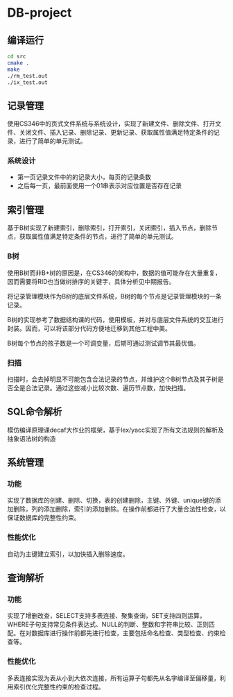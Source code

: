 # DB-project
## 编译运行
```sh
cd src
cmake .
make
./rm_test.out
./ix_test.out
```
## 记录管理
使用CS346中的页式文件系统与系统设计，实现了新建文件、删除文件、打开文件、关闭文件、插入记录、删除记录、更新记录、获取属性值满足特定条件的记录，进行了简单的单元测试。
### 系统设计
* 第一页记录文件中的的记录大小，每页的记录条数
* 之后每一页，最前面使用一个01串表示对应位置是否存在记录

## 索引管理
基于B树实现了新建索引，删除索引，打开索引，关闭索引，插入节点，删除节点，获取属性值满足特定条件的节点，进行了简单的单元测试。

### B树

使用B树而非B+树的原因是，在CS346的架构中，数据的值可能存在大量重复，因而需要将RID也当做树排序的关键字，具体分析见中期报告。

将记录管理模块作为B树的底层文件系统，B树的每个节点是记录管理模块的一条记录。

B树的实现参考了数据结构课的代码，使用模板，并对与底层文件系统的交互进行封装。因而，可以将该部分代码方便地迁移到其他工程中美。

B树每个节点的孩子数是一个可调变量，后期可通过测试调节其最优值。

### 扫描
扫描时，会去掉明显不可能包含合法记录的节点，并维护这个B树节点及其子树是否全是合法记录。通过这些减小比较次数、遍历节点数，加快扫描。

## SQL命令解析

模仿编译原理课decaf大作业的框架，基于lex/yacc实现了所有文法规则的解析及抽象语法树的构造

## 系统管理 

### 功能

实现了数据库的创建、删除、切换，表的创建删除，主键、外键、unique键的添加删除，列的添加删除，索引的添加删除。在操作前都进行了大量合法性检查，以保证数据库的完整性约束。

### 性能优化

自动为主键建立索引，以加快插入删除速度。

## 查询解析

### 功能

实现了增删改查，SELECT支持多表连接、聚集查询，SET支持四则运算，WHERE子句支持常见条件表达式、NULL的判断、整数和字符串比较、正则匹配。在对数据库进行操作前都先进行检查，主要包括命名检查、类型检查、约束检查等。

### 性能优化

多表连接实现为表从小到大依次连接，所有运算子句都先从名字编译至偏移量，利用索引优化完整性约束的检查过程。

